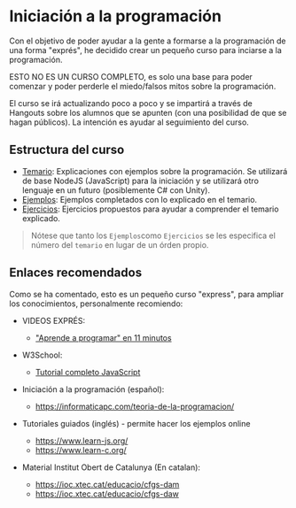 # Iniciación a la programación

Con el objetivo de poder ayudar a la gente a formarse a la programación de una forma "exprés", he decidido crear
un pequeño curso para inciarse a la programación.

ESTO NO ES UN CURSO COMPLETO, es solo una base para poder comenzar y poder perderle el miedo/falsos mitos sobre la programación.

El curso se irá actualizando poco a poco y se impartirá a través de Hangouts sobre los alumnos que se apunten
(con una posibilidad de que se hagan públicos). La intención es ayudar al seguimiento del curso.

## Estructura del curso

- [Temario](Temario/): Explicaciones con ejemplos sobre la programación. Se utilizará de base NodeJS (JavaScript) para la iniciación y se utilizará otro lenguaje en un futuro (posiblemente C# con Unity).
- [Ejemplos](Ejemplos/): Ejemplos completados con lo explicado en el temario.
- [Ejercicios](Ejercicios/): Ejercicios propuestos para ayudar a comprender el temario explicado.

> Nótese que tanto los `Ejemplos`como `Ejercicios` se les especifica el número del `temario` en lugar de un órden propio.

## Enlaces recomendados

Como se ha comentado, esto es un pequeño curso "express", para ampliar los conocimientos, personalmente recomiendo:

- VIDEOS EXPRÉS:
    - ["Aprende a programar" en 11 minutos](https://www.youtube.com/watch?v=TAyyujKoY6k)

- W3School:
    - [Tutorial completo JavaScript](https://www.w3schools.com/js/default.asp)

- Iniciación a la programación (español):
    - https://informaticapc.com/teoria-de-la-programacion/
- Tutoriales guiados (inglés) - permite hacer los ejemplos online
    - https://www.learn-js.org/
    - https://www.learn-c.org/
- Material Institut Obert de Catalunya (En catalan):
    - https://ioc.xtec.cat/educacio/cfgs-dam
    - https://ioc.xtec.cat/educacio/cfgs-daw